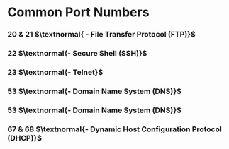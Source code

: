 # Common Port Numbers
### 20 & 21 $\textnormal{ - File Transfer Protocol (FTP)}$

### 22 $\textnormal{- Secure Shell (SSH)}$

### 23 $\textnormal{- Telnet}$

### 53 $\textnormal{- Domain Name System (DNS)}$

### 53 $\textnormal{- Domain Name System (DNS)}$

### 67 & 68 $\textnormal{- Dynamic Host Configuration Protocol (DHCP)}$
